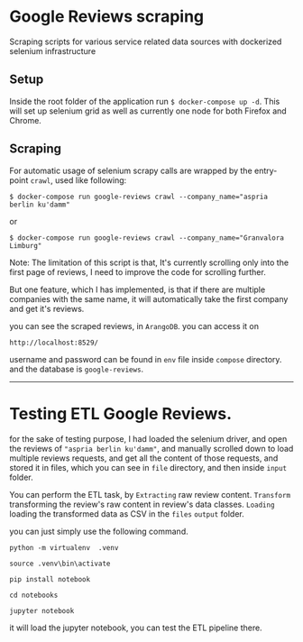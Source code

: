 # Google Reviews scraping
Scraping scripts for various service related data sources with
dockerized selenium infrastructure

## Setup

Inside the root folder of the application run `$ docker-compose up -d`.
This will set up selenium grid as well as currently one node for both
Firefox and Chrome.

## Scraping

For automatic usage of selenium scrapy calls are wrapped by the entry-
point `crawl`, used like following:

`$ docker-compose run google-reviews crawl --company_name="aspria berlin ku'damm"`

or

`$ docker-compose run google-reviews crawl --company_name="Granvalora Limburg"`

Note: The limitation of this script is that, It's currently scrolling only into the 
first page of reviews, I need to improve the code for scrolling further.

But one feature, which I has implemented, is that if there are multiple companies
with the same name, it will automatically take the first company and get it's reviews.

you can see the scraped reviews, in `ArangoDB`. you can access it on 

`http://localhost:8529/`

username and password can be found in `env` file inside `compose` directory.
and the database is `google-reviews`.


------------------------------------

# Testing ETL Google Reviews.

for the sake of testing purpose, I had loaded the selenium driver, and open the reviews of `"aspria berlin ku'damm"`, 
and manually scrolled down to load multiple reviews requests, and get all the content of those requests, and stored it
in files, which you can see in `file` directory, and then inside `input` folder.


You can perform the ETL task, by `Extracting` raw review content.
`Transform` transforming the review's raw content in review's data classes.
`Loading` loading the transformed data as CSV in the `files` `output` folder.

you can just simply use the following command.

`python -m virtualenv  .venv`

`source .venv\bin\activate`

`pip install notebook`

`cd notebooks`

`jupyter notebook`

it will load the jupyter notebook, you can test the ETL pipeline there.
